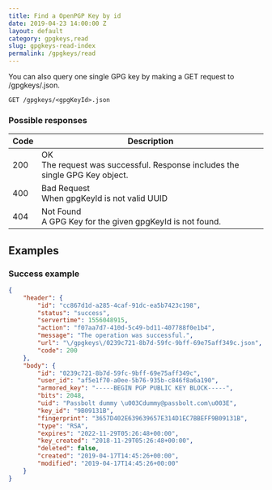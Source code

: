```yaml
---
title: Find a OpenPGP Key by id
date: 2019-04-23 14:00:00 Z
layout: default
category: gpgkeys,read
slug: gpgkeys-read-index
permalink: /gpgkeys/read
---
```


You can also query one single GPG key by making a GET request to /gpgkeys/<gpgKeyId>.json.

```
GET /gpgkeys/<gpgKeyId>.json
```

### Possible responses

<table class="table-parameters">
<thead>
  <tr>
   <th>Code
   </th>
   <th>Description
   </th>
  </tr>
</thead>
<tbody>
  <tr>
   <td>200
   </td>
   <td>OK<br/>
   The request was successful. Response includes the single GPG Key object.
   </td>
  </tr>
  <tr>
   <td>400
   </td>
   <td>Bad Request<br/>
   When gpgKeyId is not valid UUID
   </td>
  </tr>
  <tr>
   <td>404
   </td>
   <td>Not Found<br/>
   A GPG Key for the given gpgKeyId is not found.
   </td>
  </tr>
  </tbody>
</table>

## Examples
### Success example
```json
{
    "header": {
        "id": "cc867d1d-a285-4caf-91dc-ea5b7423c198",
        "status": "success",
        "servertime": 1556048915,
        "action": "f07aa7d7-410d-5c49-bd11-407788f0e1b4",
        "message": "The operation was successful.",
        "url": "\/gpgkeys\/0239c721-8b7d-59fc-9bff-69e75aff349c.json",
        "code": 200
    },
    "body": {
        "id": "0239c721-8b7d-59fc-9bff-69e75aff349c",
        "user_id": "af5e1f70-a0ee-5b76-935b-c846f8a6a190",
        "armored_key": "-----BEGIN PGP PUBLIC KEY BLOCK-----",
        "bits": 2048,
        "uid": "Passbolt dummy \u003Cdummy@passbolt.com\u003E",
        "key_id": "9B09131B",
        "fingerprint": "3657D402E639639657E314D1EC7BBEFF9B09131B",
        "type": "RSA",
        "expires": "2022-11-29T05:26:48+00:00",
        "key_created": "2018-11-29T05:26:48+00:00",
        "deleted": false,
        "created": "2019-04-17T14:45:26+00:00",
        "modified": "2019-04-17T14:45:26+00:00"
    }
}
```